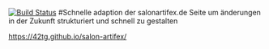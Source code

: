 [![Build Status](https://travis-ci.com/42tg/salon-artifex.svg?branch=master)](https://travis-ci.com/42tg/salon-artifex)
#Schnelle adaption der salonartifex.de Seite
um änderungen in der Zukunft strukturiert und schnell zu gestalten

https://42tg.github.io/salon-artifex/
